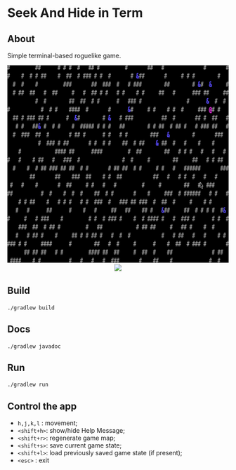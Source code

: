 # Seek And Hide in Term

## About
Simple terminal-based roguelike game.

<p float="up" align="center">
  <img src="docs/assets/hide-seek-in-term-2.gif" height=450>
  <img src="docs/assets/hide-seek-in-term-1.gif" height=450>
</p>

## Build

```
./gradlew build
```

## Docs

```
./gradlew javadoc
```

## Run

```
./gradlew run
```

## Control the app

-  `h,j,k,l` : movement;
- `<shift+h>`: show/hide Help Message;
- `<shift+r>`: regenerate game map;
- `<shift+s>`: save current game state;
- `<shift+l>`: load previously saved game state (if present);
- `<esc>`    : exit

